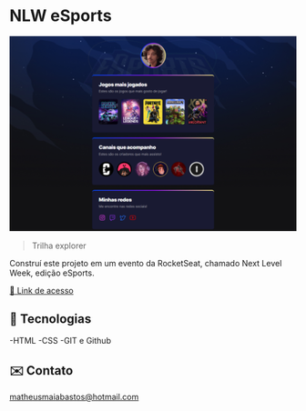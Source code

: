 # NLW eSports

![preview](./.github/preview.png)

>Trilha explorer

Construí este projeto em um evento da RocketSeat, chamado Next Level Week, edição eSports.

[🔗 Link de acesso](https://maiacoding.github.io/nlw-esports-explorer/)


## 📡 Tecnologias

-HTML
-CSS
-GIT e Github

## ✉️ Contato

matheusmaiabastos@hotmail.com
